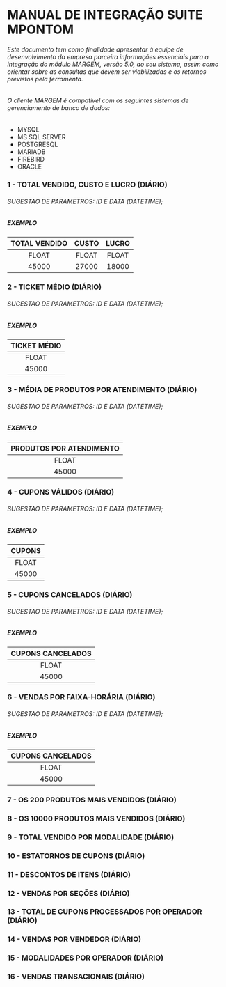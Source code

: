# MANUAL DE INTEGRAÇÃO SUITE MPONTOM

###### Este documento tem como finalidade apresentar à equipe de desenvolvimento da empresa parceira informações essenciais para a integração do módulo MARGEM, versão 5.0, ao seu sistema, assim como orientar sobre as consultas que devem ser viabilizadas e os retornos previstos pela ferramenta.

###### O cliente MARGEM é compatível com os seguintes sistemas de gerenciamento de banco de dados:
 - MYSQL
 - MS SQL SERVER
 - POSTGRESQL
 - MARIADB
 - FIREBIRD
 - ORACLE

### 1 - TOTAL VENDIDO, CUSTO E LUCRO (DIÁRIO)

###### SUGESTAO DE PARAMETROS: ID E DATA (DATETIME);

##### EXEMPLO
| TOTAL VENDIDO | CUSTO | LUCRO |
| :---: | :---: | :---: |
| FLOAT | FLOAT | FLOAT |
| 45000 | 27000 | 18000 |

### 2 - TICKET MÉDIO (DIÁRIO)

###### SUGESTAO DE PARAMETROS: ID E DATA (DATETIME);

##### EXEMPLO 
| TICKET MÉDIO |
| :---: |
| FLOAT |
| 45000 |

### 3 - MÉDIA DE PRODUTOS POR ATENDIMENTO (DIÁRIO)

###### SUGESTAO DE PARAMETROS: ID E DATA (DATETIME);

##### EXEMPLO 
| PRODUTOS POR ATENDIMENTO |
| :---: |
| FLOAT |
| 45000 |

### 4 - CUPONS VÁLIDOS (DIÁRIO)

###### SUGESTAO DE PARAMETROS: ID E DATA (DATETIME);

##### EXEMPLO 
| CUPONS |
| :---: |
| FLOAT |
| 45000 |

### 5 - CUPONS CANCELADOS (DIÁRIO)

###### SUGESTAO DE PARAMETROS: ID E DATA (DATETIME);

##### EXEMPLO 
| CUPONS CANCELADOS|
| :---: |
| FLOAT |
| 45000 |

### 6 - VENDAS POR FAIXA-HORÁRIA (DIÁRIO)

###### SUGESTAO DE PARAMETROS: ID E DATA (DATETIME);

##### EXEMPLO 

| CUPONS CANCELADOS|
| :---: |
| FLOAT |
| 45000 |

### 7 - OS 200 PRODUTOS MAIS VENDIDOS (DIÁRIO)

### 8 - OS 10000 PRODUTOS MAIS VENDIDOS (DIÁRIO)

### 9 - TOTAL VENDIDO POR MODALIDADE (DIÁRIO)

### 10 - ESTATORNOS DE CUPONS (DIÁRIO)

### 11 - DESCONTOS DE ITENS (DIÁRIO)

### 12 - VENDAS POR SEÇÕES (DIÁRIO)

### 13 - TOTAL DE CUPONS PROCESSADOS POR OPERADOR (DIÁRIO)

### 14 - VENDAS POR VENDEDOR (DIÁRIO)

### 15 - MODALIDADES POR OPERADOR (DIÁRIO)

### 16 - VENDAS TRANSACIONAIS (DIÁRIO)